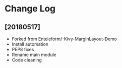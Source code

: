 # Change Log

## [20180517]

  - Forked from Enteleform/-Kivy-MarginLayout-Demo
  - Install automation
  - PEP8 fixes
  - Rename main module
  - Code cleaning

